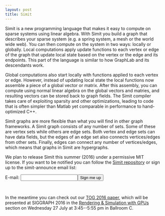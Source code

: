 ```yaml
---
layout: post
title: Simit 
---
```

Simit is a new programming language that makes it easy to compute on sparse
systems using linear algebra. With Simit you build a graph that describes your
sparse system (e.g. a spring system, a mesh or the world wide web). You can
then compute on the system in two ways: locally or globally. Local computations
apply update functions to each vertex or edge of the graph that update local
state based on the vertex or the edge and its endpoints. This part of the
language is similar to how GraphLab and its descendants work.

Global computations also start locally with functions applied to each vertex or
edge. However, instead of updating local state the local functions now assemble
a piece of a global vector or matrix. After this assembly, you can compute
using normal linear algebra on the global vectors and matries, and resulting
vectors can be stored back to graph fields. The Simit compiler takes care of
exploiting sparsity and other optimizations, leading to code that is often
simpler than Matlab yet comparable in performance to hand-optimized C++.

Simit graphs are more flexible than what you will find in other graph
frameworks. A Simit graph consists of any number of sets. Some of these are
vertex sets while others are edge sets. Both vertex and edge sets can have data
fields, but the edges of an edge set also connects vertices/edges from other
sets. Finally, edges can connect any number of vertices/edges, which means that
graphs in Simit are hypergraphs.

We plan to release Simit this summer (2016) under a permissive MIT license. If
you want to be notified you can follow the [Simit
repository](https://github.com/simit-lang/simit) or sign up to the
simit-announce email list:

<form action="https://lists.csail.mit.edu/mailman/subscribe/simit-announce" method="POST">
E-mail: <input name="email" /><input type="submit" value="Sign me up" />
</form>
<br/>

In the meantime you can check out our [TOG 2016 paper](tog16), which will be
presented at SIGGRAPH 2016 in the [Rendering & Simulation with
GPUs](http://s2016.siggraph.org/technical-papers/sessions/rendering-simulation-gpus)
section on Wednesday 27 July at 3:45--5:55 pm in Ballroom C.

